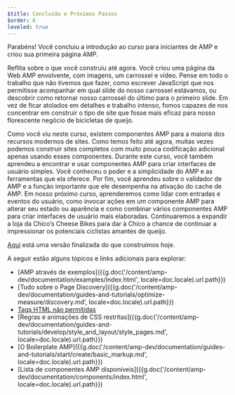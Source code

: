 ```yaml
---
$title: Conclusão e Próximos Passos
$order: 6
leveled: true
---
```


Parabéns! Você concluiu a introdução ao curso para iniciantes de AMP e criou sua primeira página AMP.

Reflita sobre o que você construiu até agora. Você criou uma página da Web AMP envolvente, com imagens, um carrossel e vídeo. Pense em todo o trabalho que não tivemos que fazer, como escrever JavaScript que nos permitisse acompanhar em qual slide do nosso carrossel estávamos, ou descobrir como retornar nosso carrossel do último para o primeiro slide. Em vez de ficar atolados em detalhes e trabalho intenso, fomos capazes de nos concentrar em construir o tipo de site que fosse mais eficaz para nosso florescente negócio de bicicletas de queijo.

Como você viu neste curso, existem componentes AMP para a maioria dos recursos modernos de sites. Como temos feito até agora, muitas vezes podemos construir sites completos com muito pouca codificação adicional apenas usando esses componentes.
Durante este curso, você também aprendeu a encontrar e usar componentes AMP para criar interfaces de usuário simples. Você conheceu o poder e a simplicidade do AMP e as ferramentas que ela oferece. Por fim, você aprendeu sobre o validador de AMP e a função importante que ele desempenha na ativação do cache de AMP.
Em nosso próximo curso, aprenderemos como lidar com entradas e eventos do usuário, como invocar ações em um componente AMP para alterar seu estado ou aparência e como combinar vários componentes AMP para criar interfaces de usuário mais elaboradas. Continuaremos a expandir a loja da Chico’s Cheese Bikes para dar à Chico a chance de continuar a impressionar os potenciais ciclistas amantes de queijo.

<a href="https://aquamarine-baritone.glitch.me/" target="_blank">Aqui</a> está uma versão finalizada do que construímos hoje.

A seguir estão alguns tópicos e links adicionais para explorar:

- [AMP através de exemplos]({{g.doc('/content/amp-dev/documentation/examples/index.html', locale=doc.locale).url.path}})
- [Tudo sobre o Page Discovery]({{g.doc('/content/amp-dev/documentation/guides-and-tutorials/optimize-measure/discovery.md', locale=doc.locale).url.path}})
- [Tags HTML não permitidas](../../../documentation/guides-and-tutorials/learn/spec/amphtml.md#html-tags)
- [Regras e animações de CSS restritas]({{g.doc('/content/amp-dev/documentation/guides-and-tutorials/develop/style_and_layout/style_pages.md', locale=doc.locale).url.path}})
- [O Boilerplate AMP]({{g.doc('/content/amp-dev/documentation/guides-and-tutorials/start/create/basic_markup.md', locale=doc.locale).url.path}})
- [Lista de componentes AMP disponíveis]({{g.doc('/content/amp-dev/documentation/components/index.html', locale=doc.locale).url.path}})
